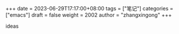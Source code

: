 +++
date = 2023-06-29T17:17:00+08:00
tags = ["笔记"]
categories = ["emacs"]
draft = false
weight = 2002
author = "zhangxingong"
+++

ideas
